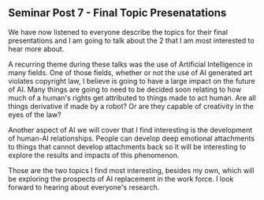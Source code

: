 ## Seminar Post 7 - Final Topic Presenatations
We have now listened to everyone describe the topics for their final presentations and I am going to talk about the 2 that I am most interested to hear more about.  
  
A recurring theme during these talks was the use of Artificial Intelligence in many fields. One of those fields, whether or not the use of AI generated art violates copyright law,
I believe is going to have a large impact on the future of AI. Many things are going to need to be decided soon relating to how much of a human's rights get attributed to 
things made to act human. Are all things derivative if made by a robot? Or are they capable of creativity in the eyes of the law?  
  
Another aspect of AI we will cover that I find interesting is the development of human-AI relationships. People can develop deep emotional attachments to things that cannot
develop attachments back so it will be interesting to explore the results and impacts of this phenomenon.  
  
Those are the two topics I find most interesting, besides my own, which will be exploring the prospects of AI replacement in the work force. I look forward to hearing about 
everyone's research.
